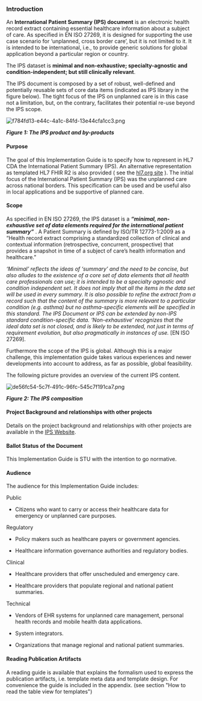 ### Introduction

An **International Patient Summary (IPS) document** is an electronic health record extract containing essential healthcare information about a subject of care. As specified in EN ISO 27269, it is designed for supporting the use case scenario for ‘unplanned, cross border care’, but it is not limited to it. It is intended to be international, i.e., to provide generic solutions for global application beyond a particular region or country.

The IPS dataset is **minimal and non-exhaustive; specialty-agnostic and condition-independent; but still clinically relevant**.

The IPS document is composed by a set of robust, well-defined and potentially reusable sets of core data items (indicated as IPS library in the figure below). The tight focus of the IPS on unplanned care is in this case not a limitation, but, on the contrary, facilitates their potential re-use beyond the IPS scope.

![f784fd13-e44c-4a1c-84fd-13e44cfa1cc3.png](f784fd13-e44c-4a1c-84fd-13e44cfa1cc3.png)



**_Figure 1: The IPS product and by-products_**

#### Purpose

The goal of this Implementation Guide is to specify how to represent in HL7 CDA the International Patient Summary (IPS). An alternative representation as templated HL7 FHIR R2 is also provided ( see the [hl7.org site](https://www.hl7.org/implement/standards/product_brief.cfm?product_id=483) ). The initial focus of the International Patient Summary (IPS) was the unplanned care across national borders. This specification can be used and be useful also in local applications and be supportive of planned care.

#### Scope

As specified in EN ISO 27269, the IPS dataset is a **_“minimal, non-exhaustive set of data elements required for the international patient summary”_** . A Patient Summary is defined by ISO/TR 12773-1:2009 as a “Health record extract comprising a standardized collection of clinical and contextual information (retrospective, concurrent, prospective) that provides a snapshot in time of a subject of care’s health information and healthcare.”

_‘Minimal’ reflects the ideas of ‘summary’ and the need to be concise, but also alludes to the existence of a core set of data elements that all health care professionals can use; it is intended to be a specialty agnostic and condition independent set. It does not imply that all the items in the data set will be used in every summary. It is also possible to refine the extract from a record such that the content of the summary is more relevant to a particular condition (e.g. asthma) but no asthma-specific elements will be specified in this standard. The IPS Document or IPS can be extended by non-IPS standard condition-specific data. ‘Non-exhaustive’ recognizes that the ideal data set is not closed, and is likely to be extended, not just in terms of requirement evolution, but also pragmatically in instances of use._ \[EN ISO 27269\].

Furthermore the scope of the IPS is global. Although this is a major challenge, this implementation guide takes various experiences and newer developments into account to address, as far as possible, global feasibility.

The following picture provides an overview of the current IPS content.

![de56fc54-5c7f-491c-96fc-545c7f191ca7.png](de56fc54-5c7f-491c-96fc-545c7f191ca7.png)



**_Figure 2: The IPS composition_**

#### Project Background and relationships with other projects

Details on the project background and relationships with other projects are available in the [IPS Website](https://international-patient-summary.net/).

#### Ballot Status of the Document

This Implementation Guide is STU with the intention to go normative.

#### Audience

The audience for this Implementation Guide includes:

Public

*   Citizens who want to carry or access their healthcare data for emergency or unplanned care purposes.


Regulatory

*   Policy makers such as healthcare payers or government agencies.

*   Healthcare information governance authorities and regulatory bodies.


Clinical

*   Healthcare providers that offer unscheduled and emergency care.

*   Healthcare providers that populate regional and national patient summaries.


Technical

*   Vendors of EHR systems for unplanned care management, personal health records and mobile health data applications.

*   System integrators.

*   Organizations that manage regional and national patient summaries.


#### Reading Publication Artifacts

A reading guide is available that explains the formalism used to express the publication artifacts, i.e. template meta data and template design. For convenience the guide is included in the appendix. (see section "How to read the table view for templates")